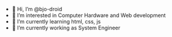 - 👋 Hi, I’m @bjo-droid
- 👀 I’m interested in Computer Hardware and Web development
- 🌱 I’m currently learning html, css, js
- 💞️ I’m currently working as System Engineer


<!---
bjo-droid/bjo-droid is a ✨ special ✨ repository because its `README.md` (this file) appears on your GitHub profile.
You can click the Preview link to take a look at your changes.
--->
